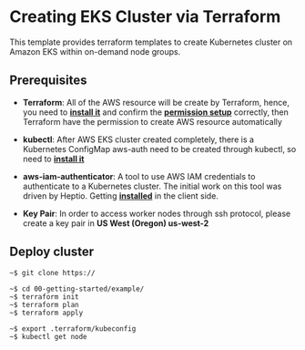# Creating EKS Cluster via Terraform
This template provides terraform templates to create Kubernetes cluster on Amazon EKS within on-demand node groups.

## Prerequisites

-   **Terraform**: All of the AWS resource will be create by Terraform, hence, you need to  [**install it**](https://www.terraform.io/intro/getting-started/install.html)  and confirm the  [**permission setup**](https://www.terraform.io/docs/providers/aws/index.html)  correctly, then Terraform have the permission to create AWS resource automatically
    
-   **kubectl**: After AWS EKS cluster created completely, there is a Kubernetes ConfigMap aws-auth need to be created through kubectl, so need to  [**install it**](https://kubernetes.io/docs/tasks/tools/install-kubectl/#install-kubectl)
    
-   **aws-iam-authenticator**: A tool to use AWS IAM credentials to authenticate to a Kubernetes cluster. The initial work on this tool was driven by Heptio. Getting [**installed**](https://docs.aws.amazon.com/eks/latest/userguide/configure-kubectl.html)  in the client side.
    
-   **Key Pair**: In order to access worker nodes through ssh protocol, please create a key pair in **US West (Oregon) us-west-2**

## Deploy cluster
```
~$ git clone https://
```
```
~$ cd 00-getting-started/example/
~$ terraform init
~$ terraform plan
~$ terraform apply
```
```
~$ export .terraform/kubeconfig
~$ kubectl get node
```